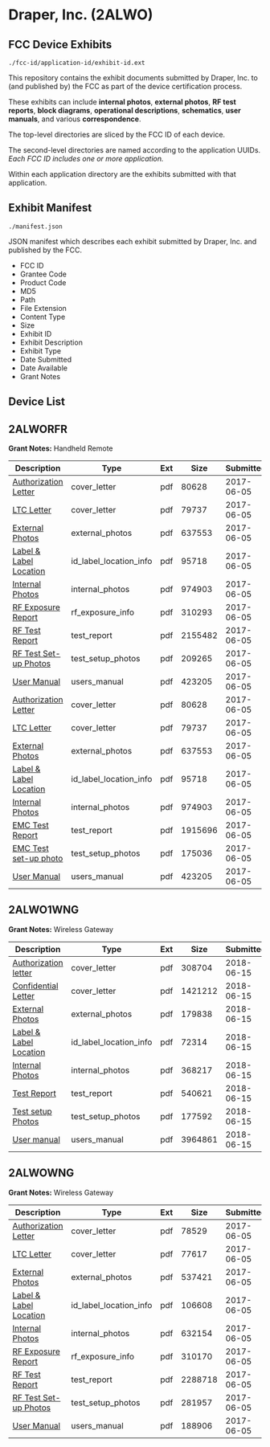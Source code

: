 # Draper, Inc. (2ALWO)
## FCC Device Exhibits

```
./fcc-id/application-id/exhibit-id.ext
```

This repository contains the exhibit documents submitted by Draper, Inc. to (and published by) the FCC as part of the device certification process.

These exhibits can include **internal photos**, **external photos**, **RF test reports**, **block diagrams**, **operational descriptions**, **schematics**, **user manuals**, and various **correspondence**.

The top-level directories are sliced by the FCC ID of each device.

The second-level directories are named according to the application UUIDs. *Each FCC ID includes one or more application.*

Within each application directory are the exhibits submitted with that application. 

## Exhibit Manifest

```
./manifest.json
```

JSON manifest which describes each exhibit submitted by Draper, Inc. and published by the FCC.

- FCC ID
- Grantee Code
- Product Code
- MD5
- Path
- File Extension
- Content Type
- Size
- Exhibit ID
- Exhibit Description
- Exhibit Type
- Date Submitted
- Date Available
- Grant Notes

## Device List
## 2ALWORFR
**Grant Notes:** Handheld Remote

| Description | Type | Ext | Size | Submitted | Available |
| ----------- | ---- | --- | ---- | --------- | --------- |
| [Authorization Letter](2ALWORFR/c857d889378ed5ab4aa36ab8266002fb/3412929.pdf) | cover_letter | pdf | 80628 | 2017-06-05 | 2017-06-05 |
| [LTC Letter](2ALWORFR/c857d889378ed5ab4aa36ab8266002fb/3412930.pdf) | cover_letter | pdf | 79737 | 2017-06-05 | 2017-06-05 |
| [External Photos](2ALWORFR/c857d889378ed5ab4aa36ab8266002fb/3412931.pdf) | external_photos | pdf | 637553 | 2017-06-05 | 2017-06-05 |
| [Label & Label Location](2ALWORFR/c857d889378ed5ab4aa36ab8266002fb/3412932.pdf) | id_label_location_info | pdf | 95718 | 2017-06-05 | 2017-06-05 |
| [Internal Photos](2ALWORFR/c857d889378ed5ab4aa36ab8266002fb/3412933.pdf) | internal_photos | pdf | 974903 | 2017-06-05 | 2017-06-05 |
| [RF Exposure Report](2ALWORFR/c857d889378ed5ab4aa36ab8266002fb/3412946.pdf) | rf_exposure_info | pdf | 310293 | 2017-06-05 | 2017-06-05 |
| [RF Test Report](2ALWORFR/c857d889378ed5ab4aa36ab8266002fb/3412948.pdf) | test_report | pdf | 2155482 | 2017-06-05 | 2017-06-05 |
| [RF Test Set-up Photos](2ALWORFR/c857d889378ed5ab4aa36ab8266002fb/3412949.pdf) | test_setup_photos | pdf | 209265 | 2017-06-05 | 2017-06-05 |
| [User Manual](2ALWORFR/c857d889378ed5ab4aa36ab8266002fb/3412938.pdf) | users_manual | pdf | 423205 | 2017-06-05 | 2017-06-05 |
| [Authorization Letter](2ALWORFR/c319bb781cf87edfae423bed68ecb5d8/3412929.pdf) | cover_letter | pdf | 80628 | 2017-06-05 | 2017-06-05 |
| [LTC Letter](2ALWORFR/c319bb781cf87edfae423bed68ecb5d8/3412930.pdf) | cover_letter | pdf | 79737 | 2017-06-05 | 2017-06-05 |
| [External Photos](2ALWORFR/c319bb781cf87edfae423bed68ecb5d8/3412931.pdf) | external_photos | pdf | 637553 | 2017-06-05 | 2017-06-05 |
| [Label & Label Location](2ALWORFR/c319bb781cf87edfae423bed68ecb5d8/3412932.pdf) | id_label_location_info | pdf | 95718 | 2017-06-05 | 2017-06-05 |
| [Internal Photos](2ALWORFR/c319bb781cf87edfae423bed68ecb5d8/3412933.pdf) | internal_photos | pdf | 974903 | 2017-06-05 | 2017-06-05 |
| [EMC Test Report](2ALWORFR/c319bb781cf87edfae423bed68ecb5d8/3412936.pdf) | test_report | pdf | 1915696 | 2017-06-05 | 2017-06-05 |
| [EMC Test set-up photo](2ALWORFR/c319bb781cf87edfae423bed68ecb5d8/3412937.pdf) | test_setup_photos | pdf | 175036 | 2017-06-05 | 2017-06-05 |
| [User Manual](2ALWORFR/c319bb781cf87edfae423bed68ecb5d8/3412938.pdf) | users_manual | pdf | 423205 | 2017-06-05 | 2017-06-05 |
## 2ALWO1WNG
**Grant Notes:** Wireless Gateway

| Description | Type | Ext | Size | Submitted | Available |
| ----------- | ---- | --- | ---- | --------- | --------- |
| [Authorization letter](2ALWO1WNG/e1849f064c351497dcddbb3e4456c0cd/3891020.pdf) | cover_letter | pdf | 308704 | 2018-06-15 | 2018-06-15 |
| [Confidential Letter](2ALWO1WNG/e1849f064c351497dcddbb3e4456c0cd/3891021.pdf) | cover_letter | pdf | 1421212 | 2018-06-15 | 2018-06-15 |
| [External Photos](2ALWO1WNG/e1849f064c351497dcddbb3e4456c0cd/3891023.pdf) | external_photos | pdf | 179838 | 2018-06-15 | 2018-06-15 |
| [Label & Label Location](2ALWO1WNG/e1849f064c351497dcddbb3e4456c0cd/3891024.pdf) | id_label_location_info | pdf | 72314 | 2018-06-15 | 2018-06-15 |
| [Internal Photos](2ALWO1WNG/e1849f064c351497dcddbb3e4456c0cd/3891025.pdf) | internal_photos | pdf | 368217 | 2018-06-15 | 2018-06-15 |
| [Test Report](2ALWO1WNG/e1849f064c351497dcddbb3e4456c0cd/3891028.pdf) | test_report | pdf | 540621 | 2018-06-15 | 2018-06-15 |
| [Test setup Photos](2ALWO1WNG/e1849f064c351497dcddbb3e4456c0cd/3891029.pdf) | test_setup_photos | pdf | 177592 | 2018-06-15 | 2018-06-15 |
| [User manual](2ALWO1WNG/e1849f064c351497dcddbb3e4456c0cd/3891030.pdf) | users_manual | pdf | 3964861 | 2018-06-15 | 2018-06-15 |
## 2ALWOWNG
**Grant Notes:** Wireless Gateway

| Description | Type | Ext | Size | Submitted | Available |
| ----------- | ---- | --- | ---- | --------- | --------- |
| [Authorization Letter](2ALWOWNG/22a026af985eaf7c05c068627296df4f/3412956.pdf) | cover_letter | pdf | 78529 | 2017-06-05 | 2017-06-05 |
| [LTC Letter](2ALWOWNG/22a026af985eaf7c05c068627296df4f/3412957.pdf) | cover_letter | pdf | 77617 | 2017-06-05 | 2017-06-05 |
| [External Photos](2ALWOWNG/22a026af985eaf7c05c068627296df4f/3412958.pdf) | external_photos | pdf | 537421 | 2017-06-05 | 2017-06-05 |
| [Label & Label Location](2ALWOWNG/22a026af985eaf7c05c068627296df4f/3412959.pdf) | id_label_location_info | pdf | 106608 | 2017-06-05 | 2017-06-05 |
| [Internal Photos](2ALWOWNG/22a026af985eaf7c05c068627296df4f/3412960.pdf) | internal_photos | pdf | 632154 | 2017-06-05 | 2017-06-05 |
| [RF Exposure Report](2ALWOWNG/22a026af985eaf7c05c068627296df4f/3412962.pdf) | rf_exposure_info | pdf | 310170 | 2017-06-05 | 2017-06-05 |
| [RF Test Report](2ALWOWNG/22a026af985eaf7c05c068627296df4f/3412964.pdf) | test_report | pdf | 2288718 | 2017-06-05 | 2017-06-05 |
| [RF Test Set-up Photos](2ALWOWNG/22a026af985eaf7c05c068627296df4f/3412965.pdf) | test_setup_photos | pdf | 281957 | 2017-06-05 | 2017-06-05 |
| [User Manual](2ALWOWNG/22a026af985eaf7c05c068627296df4f/3412966.pdf) | users_manual | pdf | 188906 | 2017-06-05 | 2017-06-05 |
